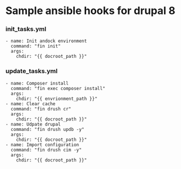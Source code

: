 # Sample ansible hooks for drupal 8 

### init_tasks.yml
```
- name: Init andock environment
  command: "fin init"
  args:
    chdir: "{{ docroot_path }}"
```

### update_tasks.yml
```
- name: Composer install
  command: "fin exec composer install"
  args:
    chdir: "{{ envrionment_path }}"
- name: Clear cache
  command: "fin drush cr"
  args:
    chdir: "{{ docroot_path }}"
- name: Udpate drupal
  command: "fin drush updb -y"
  args:
    chdir: "{{ docroot_path }}"
- name: Import configuration
  command: "fin drush cim -y"
  args:
    chdir: "{{ docroot_path }}"
```
